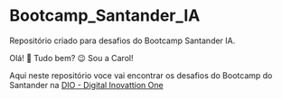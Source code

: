 # Bootcamp_Santander_IA
Repositório criado para desafios do Bootcamp Santander IA.

Olá! 👋 Tudo bem? 😉
Sou a Carol!

Aqui neste repositório voce vai encontrar os desafios do Bootcamp do Santander na [DIO - Digital Inovattion One](https://dio.me)
